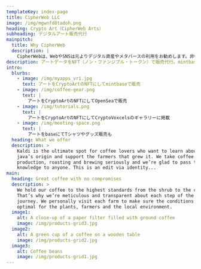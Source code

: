 ```yaml
---
templateKey: index-page
title: CipherWeb LLC
image: /img/mgwnfd8tadoh.png
heading: Crypto Art（CipherWeb Arts）
subheading: デジタルアート販売代行
mainpitch:
  title: Why CipherWeb
  description: |
    CipherWebは、WebやSNSは元よりデジタル資産やメタバースの利用をお勧めします。非中央集権を好み、パブリックなサービスを推奨します。
description: アートデータをNFT（ノン・ファンジブル・トークン）で販売代行。mintbase、OpenSeaで販売。CryptoVoxcelsのギャラリーで紹介などで訴求。Tシャツやグッズ販売も。
intro:
  blurbs:
    - image: /img/myapps_vr1.jpg
      text: アートをCryptoArtのNFTにしてmintbaseで販売
    - image: /img/coffee-gear.png
      text: |
        アートをCryptoArtのNFTにしてOpenSeaで販売
    - image: /img/tutorials.png
      text: |
        アートをCryptoArtのNFTにしてCryptoVoxcelsのギャラリーに掲載
    - image: /img/meeting-space.png
      text: |
        アートをbaseにてTシャツやグッズ販売も
  heading: What we offer
  description: >
    Kaldi is the ultimate spot for coffee lovers who want to learn about their
    java’s origin and support the farmers that grew it. We take coffee
    production, roasting and brewing seriously and we’re glad to pass that
    knowledge to anyone. This is an edit via identity...
main:
  heading: Great coffee with no compromises
  description: >
    We hold our coffee to the highest standards from the shrub to the cup.
    That’s why we’re meticulous and transparent about each step of the coffee’s
    journey. We personally visit each farm to make sure the conditions are
    optimal for the plants, farmers and the local environment.
  image1:
    alt: A close-up of a paper filter filled with ground coffee
    image: /img/products-grid3.jpg
  image2:
    alt: A green cup of a coffee on a wooden table
    image: /img/products-grid2.jpg
  image3:
    alt: Coffee beans
    image: /img/products-grid1.jpg
---
```

